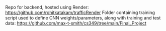 Repo for backend, hosted using Render: https://github.com/rohitkatakam/trafficRender
Folder containing training script used to define CNN weights/parameters, along with training and test data: https://github.com/max-t-smith/cs349/tree/main/Final_Project
